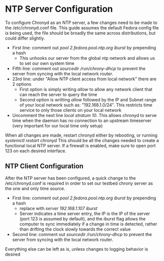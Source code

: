 # NTP Server Configuration

To configure Chronyd as an NTP server, a few changes need to be made to the /etc/chronyd.conf file. This guide assumes the default Fedora config file is being used, the file should be broadly the same across distributions, but could differ slightly.

- First line: comment out *pool 2.fedora.pool.ntp.org iburst* by prepending a hash
  - This unhooks our server from the global ntp network and allows us to set our own system time
- Fifth line: comment out *sourcedir /run/chrony-dhcp* to prevent the server from syncing with the local network router.
- 23rd line: under "Allow NTP client access from local network" there are 2 options
  - First option is simply writing *allow* to allow any network client that can reach the server to query the time
  - Second option is writting *allow* followed by the IP and Subnet range of your local network such as: "192.168.1.0/24". This restricts time service to only those clients on your local network
- Uncomment the next line *local stratum 10*. This allows chronyd to serve time when the daemon has no connection to an upstream timeserver (very important for our local time only setup)

When all changes are made, restart chronyd either by rebooting, or running *systemctl restart chronyd*
This should be all the changes needed to create a functional local NTP server. If a firewall is enabled, make sure to open port 123 on each desired interface.

## NTP Client Configuration

After the NTP server has been configured, a quick change to the /etc/chronyd.conf is required in order to set our testbed chrony server as the one and only time source.

- First line: comment out *pool 2.fedora.pool.ntp.org iburst* by prepending a hash
  - replace with *server 192.168.1.107 iburst*
  - Server indicates a time server entry, the IP is the IP of the server (port 123 is assumed by default), and the *iburst* flag allows the computer to sync immediately if a change in time is detected, rather than drifting the clock slowly towards the correct value
- Second line: comment out *sourcedir /run/chrony-dhcp* to prevent the server from syncing with the local network router.

Everything else can be left as is, unless changes to logging behavior is desired
